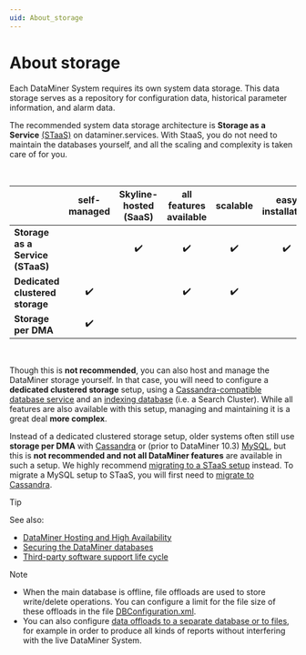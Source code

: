 ```yaml
---
uid: About_storage
---
```


# About storage

Each DataMiner System requires its own system data storage. This data storage serves as a repository for configuration data, historical parameter information, and alarm data.

The recommended system data storage architecture is **Storage as a Service** [(STaaS)](xref:STaaS) on dataminer.services. With StaaS, you do not need to maintain the databases yourself, and all the scaling and complexity is taken care of for you.

<br/>

| | self-managed | Skyline-hosted (SaaS) | all features available | scalable | easy installation | automatic backups | effortless maintenance |
|--|:--:|:--:|:--:|:--:|:--:|:--:|:--:|
| **Storage as a Service (STaaS)** | | :heavy_check_mark: | :heavy_check_mark: | :heavy_check_mark: | :heavy_check_mark: | :heavy_check_mark: | :heavy_check_mark: |
| **Dedicated clustered storage** | :heavy_check_mark: | | :heavy_check_mark: | :heavy_check_mark: | | | |
| **Storage per DMA** | :heavy_check_mark: | | | | | | |

<br/>

Though this is **not recommended**, you can also host and manage the DataMiner storage yourself. In that case, you will need to configure a **dedicated clustered storage** setup, using a [Cassandra-compatible database service](xref:Cassandra_database) and an [indexing database](xref:Indexing_Database) (i.e. a Search Cluster). While all features are also available with this setup, managing and maintaining it is a great deal **more complex**.

Instead of a dedicated clustered storage setup, older systems often still use **storage per DMA** with [Cassandra](xref:Migrating_the_general_database_to_Cassandra) or (prior to DataMiner 10.3) [MySQL](xref:MySQL_database), but this is **not recommended and not all DataMiner features** are available in such a setup. We highly recommend [migrating to a STaaS setup](xref:STaaS#migrating-existing-data-to-staas) instead. To migrate a MySQL setup to STaaS, you will first need to [migrate to Cassandra](xref:Migrating_the_general_database_to_Cassandra).

> [!TIP]
> See also:
>
> - [DataMiner Hosting and High Availability](xref:Overview_hosting)
> - [Securing the DataMiner databases](xref:Cassandra_authentication)
> - [Third-party software support life cycle](xref:Software_support_life_cycles#third-party-software-support-life-cycle)

> [!NOTE]
>
> - When the main database is offline, file offloads are used to store write/delete operations. You can configure a limit for the file size of these offloads in the file [DBConfiguration.xml](xref:DBConfiguration_xml).
> - You can also configure [data offloads to a separate database or to files](xref:Offload_database), for example in order to produce all kinds of reports without interfering with the live DataMiner System.

